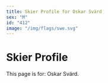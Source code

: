 ```yaml
---
title: Skier Profile for Oskar Svärd
sex: "M"
id: "412"
image: "/img/flags/swe.svg" 
---
```


# Skier Profile

This page is for: Oskar Svärd.
    